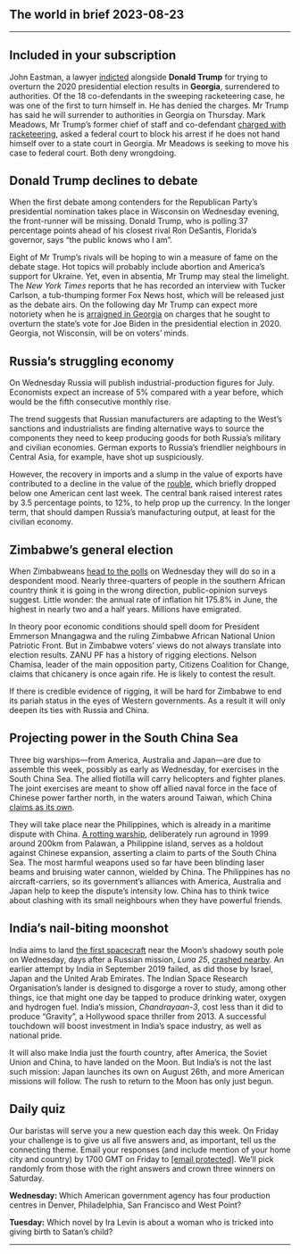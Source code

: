 ## The world in brief 2023-08-23

----------

## Included in your subscription



John Eastman, a lawyer [indicted](https://https://www.https://www.economist.com/united-states/2023/08/15/donald-trumps-racketeering-indictment-is-the-most-sweeping-yet) alongside <strong>Donald Trump</strong> for trying to overturn the 2020 presidential election results in <strong>Georgia</strong>, surrendered to authorities. Of the 18 co-defendants in the sweeping racketeering case, he was one of the first to turn himself in. He has denied the charges. Mr Trump has said he will surrender to authorities in Georgia on Thursday. Mark Meadows, Mr Trump’s former chief of staff and co-defendant [charged with racketeering](https://https://www.https://www.economist.com/united-states/2023/08/15/donald-trumps-racketeering-indictment-is-the-most-sweeping-yet), asked a federal court to block his arrest if he does not hand himself over to a state court in Georgia. Mr Meadows is seeking to move his case to federal court. Both deny wrongdoing.

## Donald Trump declines to debate

When the first debate among contenders for the Republican Party’s presidential nomination takes place in Wisconsin on Wednesday evening, the front-runner will be missing. Donald Trump, who is polling 37 percentage points ahead of his closest rival Ron DeSantis, Florida’s governor, says “the public knows who I am”. 

Eight of Mr Trump’s rivals will be hoping to win a measure of fame on the debate stage. Hot topics will probably include abortion and America’s support for Ukraine. Yet, even in absentia, Mr Trump may steal the limelight. The <em>New York Times</em> reports that he has recorded an interview with Tucker Carlson, a tub-thumping former Fox News host, which will be released just as the debate airs. On the following day Mr Trump can expect more notoriety when he is [arraigned in Georgia](https://https://www.https://www.economist.com/united-states/2023/08/15/donald-trumps-racketeering-indictment-is-the-most-sweeping-yet) on charges that he sought to overturn the state’s vote for Joe Biden in the presidential election in 2020. Georgia, not Wisconsin, will be on voters’ minds. 

## Russia’s struggling economy

On Wednesday Russia will publish industrial-production figures for July. Economists expect an increase of 5% compared with a year before, which would be the fifth consecutive monthly rise. 

The trend suggests that Russian manufacturers are adapting to the West’s sanctions and industrialists are finding alternative ways to source the components they need to keep producing goods for both Russia’s military and civilian economies. German exports to Russia’s friendlier neighbours in Central Asia, for example, have shot up suspiciously. 

However, the recovery in imports and a slump in the value of exports have contributed to a decline in the value of the [rouble](https://https://www.https://www.economist.com/finance-and-economics/2023/08/14/russia-will-struggle-to-cope-with-a-sinking-rouble), which briefly dropped below one American cent last week. The central bank raised interest rates by 3.5 percentage points, to 12%, to help prop up the currency. In the longer term, that should dampen Russia’s manufacturing output, at least for the civilian economy.

## Zimbabwe’s general election

When Zimbabweans [head to the polls](https://https://www.https://www.economist.com/by-invitation/2023/08/21/miles-tendi-on-the-depressingly-business-as-usual-feel-to-zimbabwes-election) on Wednesday they will do so in a despondent mood. Nearly three-quarters of people in the southern African country think it is going in the wrong direction, public-opinion surveys suggest. Little wonder: the annual rate of inflation hit 175.8% in June, the highest in nearly two and a half years. Millions have emigrated. 

In theory poor economic conditions should spell doom for President Emmerson Mnangagwa and the ruling Zimbabwe African National Union Patriotic Front. But in Zimbabwe voters’ views do not always translate into election results. ZANU PF has a history of rigging elections. Nelson Chamisa, leader of the main opposition party, Citizens Coalition for Change, claims that chicanery is once again rife. He is likely to contest the result. 

If there is credible evidence of rigging, it will be hard for Zimbabwe to end its pariah status in the eyes of Western governments. As a result it will only deepen its ties with Russia and China. 

## Projecting power in the South China Sea

Three big warships—from America, Australia and Japan—are due to assemble this week, possibly as early as Wednesday, for exercises in the South China Sea. The allied flotilla will carry helicopters and fighter planes. The joint exercises are meant to show off allied naval force in the face of Chinese power farther north, in the waters around Taiwan, which China [claims as its own](https://https://www.https://www.economist.com/the-economist-explains/2023/02/10/how-the-nine-dash-line-fuels-tensions-in-the-south-china-sea). 

They will take place near the Philippines, which is already in a maritime dispute with China. [A rotting warship](https://https://www.https://www.economist.com/asia/2023/08/10/a-rotting-warship-becomes-a-flashpoint-for-sino-american-rivalry), deliberately run aground in 1999 around 200km from Palawan, a Philippine island, serves as a holdout against Chinese expansion, asserting a claim to parts of the South China Sea. The most harmful weapons used so far have been blinding laser beams and bruising water cannon, wielded by China. The Philippines has no aircraft-carriers, so its government’s alliances with America, Australia and Japan help to keep the dispute’s intensity low. China has to think twice about clashing with its small neighbours when they have powerful friends. 

## India’s nail-biting moonshot

India aims to land [the first spacecraft](https://https://www.https://www.economist.com/science-and-technology/2023/08/16/a-pair-of-indian-and-russian-probes-approach-the-moon) near the Moon’s shadowy south pole on Wednesday, days after a Russian mission, <em>Luna 25</em>, [crashed nearby](https://https://www.https://www.economist.com/science-and-technology/2023/08/20/russias-bid-to-return-to-the-moon-comes-to-an-ignominious-end). An earlier attempt by India in September 2019 failed, as did those by Israel, Japan and the United Arab Emirates. The Indian Space Research Organisation’s lander is designed to disgorge a rover to study, among other things, ice that might one day be tapped to produce drinking water, oxygen and hydrogen fuel. India’s mission, <em>Chandrayaan-3</em>, cost less than it did to produce “Gravity”, a Hollywood space thriller from 2013. A successful touchdown will boost investment in India’s space industry, as well as national pride.

It will also make India just the fourth country, after America, the Soviet Union and China, to have landed on the Moon. But India’s is not the last such mission: Japan launches its own on August 26th, and more American missions will follow. The rush to return to the Moon has only just begun.

## Daily quiz

Our baristas will serve you a new question each day this week. On Friday your challenge is to give us all five answers and, as important, tell us the connecting theme. Email your responses (and include mention of your home city and country) by 1700 GMT on Friday to [<span class="__cf_email__" data-cfemail="ecbd998596a99f9c9e899f9f83ac898f83828381859f98c28f8381">[email&#160;protected]</span>](https://mail.google.com/mail/?view=cm&amp;fs=1&amp;tf=1&amp;to=QuizEspresso@https://www.economist.com). We’ll pick randomly from those with the right answers and crown three winners on Saturday.

<strong>Wednesday: </strong>Which American government agency has four production centres in Denver, Philadelphia, San Francisco and West Point?

<strong>Tuesday:</strong> Which novel by Ira Levin is about a woman who is tricked into giving birth to Satan’s child?

----------

